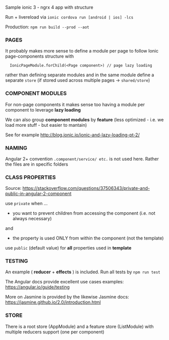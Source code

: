 Sample ionic 3 - ngrx 4 app with structure

Run + livereload via `ionic cordova run [android | ios] -lcs`

Production: `npm run build --prod --aot`

### PAGES
 It probably makes more sense to define a module per page to follow Ionic page-components structure with 

      IonicPageModule.forChild(<Page component>) // page lazy loading
      
  rather than defining separate modules 
  and in the same module define a separate `store` (if stored used across multiple pages -> `shared/store`)

### COMPONENT MODULES

For non-page components it makes sense too having a module per component to leverage **lazy loading**

We can also group **component modules** by **feature** (less optimized - i.e. we load more stuff - but easier to mantain)

See for example http://blog.ionic.io/ionic-and-lazy-loading-pt-2/

### NAMING

Angular 2+ convention `.component/service/ etc.` is not used here. Rather the files are in specific folders

### CLASS PROPERTIES

Source: https://stackoverflow.com/questions/37506343/private-and-public-in-angular-2-component

use `private` when ... 
- you want to prevent children from accessing the component (i.e. not always necessary)

and

- the property is used ONLY from within the component (not the template)

use `public` (default value) for **all** properties used in **template** 

### TESTING

An example ( **reducer** + **effects** ) is included. Run all tests by `npm run test`

The Angular docs provide excellent use cases examples: https://angular.io/guide/testing

More on Jasmine is provided by the likewise Jasmine docs: https://jasmine.github.io/2.0/introduction.html

### STORE

There is a root store (AppModule) and a feature store (ListModule) with multiple reducers support (one per component)
